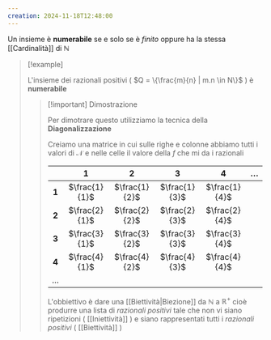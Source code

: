 ```yaml
---
creation: 2024-11-18T12:48:00
---
```

Un insieme è **numerabile** se e solo se è *finito* oppure ha la stessa [[Cardinalità]] di $\mathbb{N}$ 

>[!example] 
>
>L'insieme dei razionali positivi ( $Q = \{\frac{m}{n} | m.n \in N\}$ ) è **numerabile** 
>
>>[!important] Dimostrazione
>>
>>Per dimotrare questo utilizziamo la tecnica della **Diagonalizzazione**  
>>
>>Creiamo una matrice in cui sulle righe e colonne abbiamo tutti i valori di $\mathcal{N}$ e nelle celle il valore della $f$ che mi da i razionali
>>
>>
>>|         |       1       |       2       |       3       |       4       | $\dots$ |
>>| :-----: | :-----------: | :-----------: | :-----------: | :-----------: | ------- |
>>|  **1**  | $\frac{1}{1}$ | $\frac{1}{2}$ | $\frac{1}{3}$ | $\frac{1}{4}$ |         |
>>|  **2**  | $\frac{2}{1}$ | $\frac{2}{2}$ | $\frac{2}{3}$ | $\frac{2}{4}$ |         |
>>|  **3**  | $\frac{3}{1}$ | $\frac{3}{2}$ | $\frac{3}{3}$ | $\frac{3}{4}$ |         |
>>|  **4**  | $\frac{4}{1}$ | $\frac{4}{2}$ | $\frac{4}{3}$ | $\frac{4}{4}$ |         |
>>| $\dots$ |               |               |               |               |         |
>>
>>L'obbiettivo è dare una [[Biettività|Biezione]] da $\mathbb{N}$ a $\mathbb{R^+}$ cioè produrre una lista di *razionali positivi* tale che non vi siano ripetizioni ( [[Iniettività]] ) e siano rappresentati tutti i *razionali positivi* ( [[Biettività]] ) 
